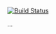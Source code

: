 [![Build Status](https://travis-ci.org/dex4er/nss-docker.png?branch=master)](https://travis-ci.org/dex4er/nss-docker)

...
